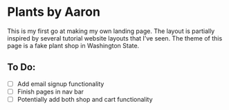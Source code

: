 # Plants by Aaron
This is my first go at making my own landing page. The layout is partially inspired by several tutorial website layouts that I’ve seen.
The theme of this page is a fake plant shop in Washington State.

## To Do:
- [ ] Add email signup functionality
- [ ] Finish pages in nav bar
- [ ] Potentially add both shop and cart functionality